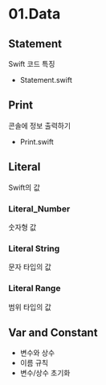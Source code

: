# 01.Data

## Statement

Swift 코드 특징

- Statement.swift

## Print

콘솔에 정보 출력하기 

- Print.swift

## Literal

Swift의 값

### Literal_Number

숫자형 값

### Literal String

문자 타입의 값

### Literal Range

범위 타입의 값

## Var and Constant

- 변수와 상수
- 이름 규칙
- 변수/상수 초기화